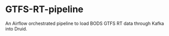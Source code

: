 # GTFS-RT-pipeline
An Airflow orchestrated pipeline to load BODS GTFS RT data through Kafka into Druid.

